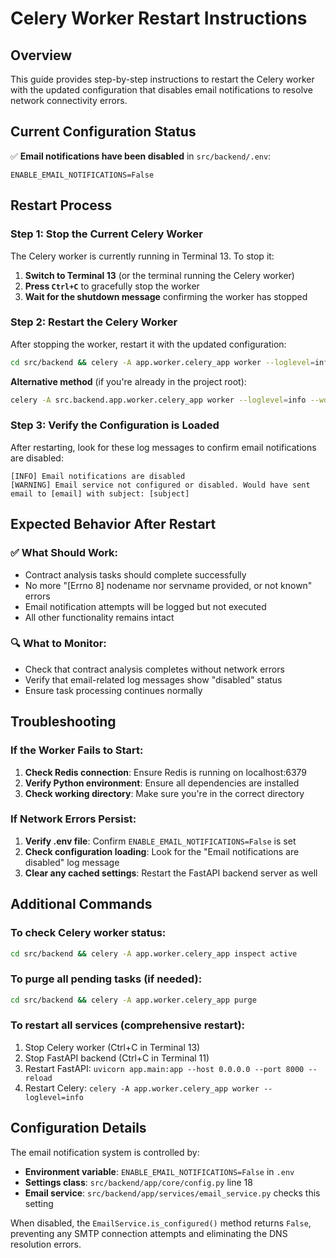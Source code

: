 # Celery Worker Restart Instructions

## Overview

This guide provides step-by-step instructions to restart the Celery worker with the updated configuration that disables email notifications to resolve network connectivity errors.

## Current Configuration Status

✅ **Email notifications have been disabled** in `src/backend/.env`:

```
ENABLE_EMAIL_NOTIFICATIONS=False
```

## Restart Process

### Step 1: Stop the Current Celery Worker

The Celery worker is currently running in Terminal 13. To stop it:

1. **Switch to Terminal 13** (or the terminal running the Celery worker)
2. **Press `Ctrl+C`** to gracefully stop the worker
3. **Wait for the shutdown message** confirming the worker has stopped

### Step 2: Restart the Celery Worker

After stopping the worker, restart it with the updated configuration:

```bash
cd src/backend && celery -A app.worker.celery_app worker --loglevel=info
```

**Alternative method** (if you're already in the project root):

```bash
celery -A src.backend.app.worker.celery_app worker --loglevel=info --workdir=src/backend
```

### Step 3: Verify the Configuration is Loaded

After restarting, look for these log messages to confirm email notifications are disabled:

```
[INFO] Email notifications are disabled
[WARNING] Email service not configured or disabled. Would have sent email to [email] with subject: [subject]
```

## Expected Behavior After Restart

### ✅ What Should Work:

- Contract analysis tasks should complete successfully
- No more "[Errno 8] nodename nor servname provided, or not known" errors
- Email notification attempts will be logged but not executed
- All other functionality remains intact

### 🔍 What to Monitor:

- Check that contract analysis completes without network errors
- Verify that email-related log messages show "disabled" status
- Ensure task processing continues normally

## Troubleshooting

### If the Worker Fails to Start:

1. **Check Redis connection**: Ensure Redis is running on localhost:6379
2. **Verify Python environment**: Ensure all dependencies are installed
3. **Check working directory**: Make sure you're in the correct directory

### If Network Errors Persist:

1. **Verify .env file**: Confirm `ENABLE_EMAIL_NOTIFICATIONS=False` is set
2. **Check configuration loading**: Look for the "Email notifications are disabled" log message
3. **Clear any cached settings**: Restart the FastAPI backend server as well

## Additional Commands

### To check Celery worker status:

```bash
cd src/backend && celery -A app.worker.celery_app inspect active
```

### To purge all pending tasks (if needed):

```bash
cd src/backend && celery -A app.worker.celery_app purge
```

### To restart all services (comprehensive restart):

1. Stop Celery worker (Ctrl+C in Terminal 13)
2. Stop FastAPI backend (Ctrl+C in Terminal 11)
3. Restart FastAPI: `uvicorn app.main:app --host 0.0.0.0 --port 8000 --reload`
4. Restart Celery: `celery -A app.worker.celery_app worker --loglevel=info`

## Configuration Details

The email notification system is controlled by:

- **Environment variable**: `ENABLE_EMAIL_NOTIFICATIONS=False` in `.env`
- **Settings class**: `src/backend/app/core/config.py` line 18
- **Email service**: `src/backend/app/services/email_service.py` checks this setting

When disabled, the `EmailService.is_configured()` method returns `False`, preventing any SMTP connection attempts and eliminating the DNS resolution errors.
